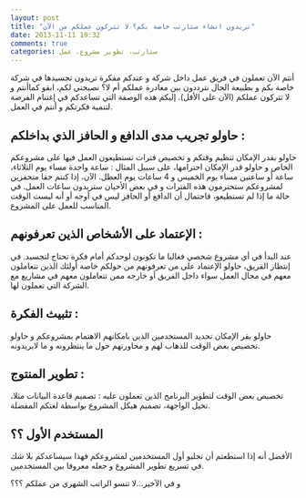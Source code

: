 ```yaml
---
layout: post
title: "تريدون انشاء ستارتب خاصة بكم؟ لا تتركون عملكم من الآن"
date: 2013-11-11 19:32
comments: true
categories: ستارتب، تطوير مشروع، عمل
---
```





أنتم الآن تعملون في فريق عمل داخل شركة و عندكم مفكرة تريدون تجسيدها في شركة خاصة بكم و بطبيعة  الحال نترددون بين مغادرة عملكم أم لا؟ نصيحتي لكم، ابقو كماأنتم و لا تتركون عملكم (الآن على الأقل). إليكم  هذه الوصفة التي تساعدكم في إغتنام الفرصة لتنمية فكرتكم و أنتم في العمل.
<!-- more -->

حاولو تجريب مدى الدافع و الحافز الذي بداخلكم :
------------------------------------------------

حاولو بقدر الإمكان تنظيم وقتكم و تخصيص فترات تستطيعون العمل فيها على مشروعكم الخاص  و حاولو قدر الإمكان احترامها، على سبيل المثال : ساعة واحدة مساء يوم الثلاثاء،   ساعة أو ساعتين مساء يوم الخميس و 4 ساعات يوم  العطل. الآن، إذا كنتم حقا متحفزين لمشروعكم ستحترمون هذه الفترات و في بعض الأحيان ستزيدون ساعات العمل. في حالة ما إذا لم تستطيعو، فاحتمال أن الدافع أو الحافز ليس في أوجه أو أنه ليست الوقت المناسب للعمل على المشروع.

الإعتماد على الأشخاص الذين تعرفونهم :
--------------------------------------

عند البدأ في أي مشروع شخصي فغالبا ما تكونون لوحدكم أمام فكرة تحتاج لتجسيد. في إنتظار الفريق، حاولو الإعتماد على من تعرفونهم من حولكم خاصة أولئك الذين تتعاملون معهم في مجال العمل سواء داخل الفريق أو خارجه ممن تتعاملون معهم في مشاريع مع الشركة التي تعملون لها.

تثبيث الفكرة :
---------------------

حاولو بقر الإمكان تحديد المستخدمين الذين بامكانهم الاهتمام بمشروعكم و حاولو تخصيص بعض الوقت للذهاب لهم و محاورتهم حول ما ينتظرونه و ما لايريدونه.

تطوير المنتوج :
------------------------

تخصيص بعض الوقت لتطوير البرنامج الذين تعملون  عليه : تصميم قاعدة  البيانات مثلا، تخيل الواجهة، تصميم هيكل المشروع بواسطة لغتكم المفضلة.

المستخدم الأول ؟؟
--------------------

الأفضل أنه إذا استطعتم أن تجلبو أول المستخدمين لمشروعكم فهذا سيساعدكم بلا شك في تسريع تطوير المشروع و جعله معروفا بين المستخدمين.

و في الآخير...لا تنسو الراتب الشهري من عملكم ؟؟؟ 


 
    

